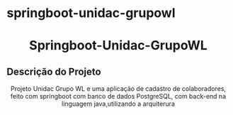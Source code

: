 # springboot-unidac-grupowl

<h1 align="center">Springboot-Unidac-GrupoWL</h1>

## Descrição do Projeto
<p align="center">Projeto Unidac Grupo WL e uma aplicação de cadastro de colaboradores, 
feito com springboot com banco de dados PostgreSQL, com back-end na linguagem java,utilizando a arquiterura </p>
